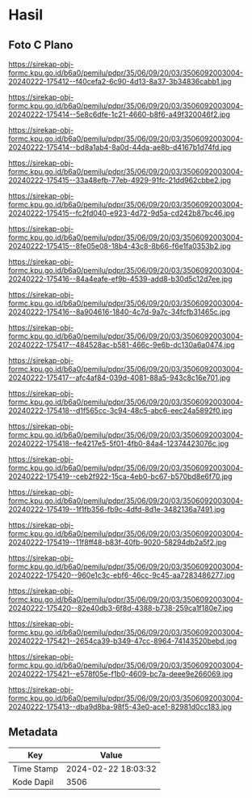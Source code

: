 # Hasil

## Foto C Plano

https://sirekap-obj-formc.kpu.go.id/b6a0/pemilu/pdpr/35/06/09/20/03/3506092003004-20240222-175412--f40cefa2-6c90-4d13-8a37-3b34836cabb1.jpg

https://sirekap-obj-formc.kpu.go.id/b6a0/pemilu/pdpr/35/06/09/20/03/3506092003004-20240222-175414--5e8c6dfe-1c21-4660-b8f6-a49f320046f2.jpg

https://sirekap-obj-formc.kpu.go.id/b6a0/pemilu/pdpr/35/06/09/20/03/3506092003004-20240222-175414--bd8a1ab4-8a0d-44da-ae8b-d4167b1d74fd.jpg

https://sirekap-obj-formc.kpu.go.id/b6a0/pemilu/pdpr/35/06/09/20/03/3506092003004-20240222-175415--33a48efb-77eb-4929-91fc-21dd962cbbe2.jpg

https://sirekap-obj-formc.kpu.go.id/b6a0/pemilu/pdpr/35/06/09/20/03/3506092003004-20240222-175415--fc2fd040-e923-4d72-9d5a-cd242b87bc46.jpg

https://sirekap-obj-formc.kpu.go.id/b6a0/pemilu/pdpr/35/06/09/20/03/3506092003004-20240222-175415--8fe05e08-18b4-43c8-8b66-f6e1fa0353b2.jpg

https://sirekap-obj-formc.kpu.go.id/b6a0/pemilu/pdpr/35/06/09/20/03/3506092003004-20240222-175416--84a4eafe-ef9b-4539-add8-b30d5c12d7ee.jpg

https://sirekap-obj-formc.kpu.go.id/b6a0/pemilu/pdpr/35/06/09/20/03/3506092003004-20240222-175416--8a904616-1840-4c7d-9a7c-34fcfb31465c.jpg

https://sirekap-obj-formc.kpu.go.id/b6a0/pemilu/pdpr/35/06/09/20/03/3506092003004-20240222-175417--484528ac-b581-466c-9e6b-dc130a6a0474.jpg

https://sirekap-obj-formc.kpu.go.id/b6a0/pemilu/pdpr/35/06/09/20/03/3506092003004-20240222-175417--afc4af84-039d-4081-88a5-943c8c16e701.jpg

https://sirekap-obj-formc.kpu.go.id/b6a0/pemilu/pdpr/35/06/09/20/03/3506092003004-20240222-175418--d1f565cc-3c94-48c5-abc6-eec24a5892f0.jpg

https://sirekap-obj-formc.kpu.go.id/b6a0/pemilu/pdpr/35/06/09/20/03/3506092003004-20240222-175418--fe4217e5-5f01-4fb0-84a4-12374423076c.jpg

https://sirekap-obj-formc.kpu.go.id/b6a0/pemilu/pdpr/35/06/09/20/03/3506092003004-20240222-175419--ceb2f922-15ca-4eb0-bc67-b570bd8e6f70.jpg

https://sirekap-obj-formc.kpu.go.id/b6a0/pemilu/pdpr/35/06/09/20/03/3506092003004-20240222-175419--1f1fb356-fb9c-4dfd-8d1e-3482136a7491.jpg

https://sirekap-obj-formc.kpu.go.id/b6a0/pemilu/pdpr/35/06/09/20/03/3506092003004-20240222-175419--11f8ff48-b83f-40fb-9020-58294db2a5f2.jpg

https://sirekap-obj-formc.kpu.go.id/b6a0/pemilu/pdpr/35/06/09/20/03/3506092003004-20240222-175420--960e1c3c-ebf6-46cc-9c45-aa7283486277.jpg

https://sirekap-obj-formc.kpu.go.id/b6a0/pemilu/pdpr/35/06/09/20/03/3506092003004-20240222-175420--82e40db3-6f8d-4388-b738-259ca1f180e7.jpg

https://sirekap-obj-formc.kpu.go.id/b6a0/pemilu/pdpr/35/06/09/20/03/3506092003004-20240222-175421--2654ca39-b349-47cc-8964-74143520bebd.jpg

https://sirekap-obj-formc.kpu.go.id/b6a0/pemilu/pdpr/35/06/09/20/03/3506092003004-20240222-175421--e578f05e-f1b0-4609-bc7a-deee9e266069.jpg

https://sirekap-obj-formc.kpu.go.id/b6a0/pemilu/pdpr/35/06/09/20/03/3506092003004-20240222-175413--dba9d8ba-98f5-43e0-ace1-82981d0cc183.jpg


## Metadata

| Key        | Value               |
| ---------- | ------------------- |
| Time Stamp | 2024-02-22 18:03:32 |
| Kode Dapil | 3506                |




